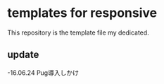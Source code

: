 # templates for responsive
This repository is the template file my dedicated.

## update
-16.06.24 Pug導入しかけ
